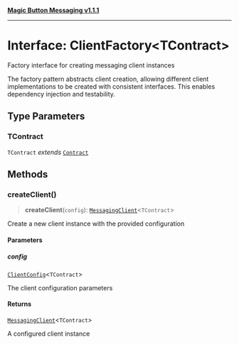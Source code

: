 [**Magic Button Messaging v1.1.1**](../README.md)

***

# Interface: ClientFactory\<TContract\>

Factory interface for creating messaging client instances

The factory pattern abstracts client creation, allowing different client
implementations to be created with consistent interfaces. This enables
dependency injection and testability.

## Type Parameters

### TContract

`TContract` *extends* [`Contract`](../type-aliases/Contract.md)

## Methods

### createClient()

> **createClient**(`config`): [`MessagingClient`](../classes/MessagingClient.md)\<`TContract`\>

Create a new client instance with the provided configuration

#### Parameters

##### config

[`ClientConfig`](ClientConfig.md)\<`TContract`\>

The client configuration parameters

#### Returns

[`MessagingClient`](../classes/MessagingClient.md)\<`TContract`\>

A configured client instance
